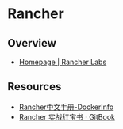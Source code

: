# Rancher

## Overview

- [Homepage | Rancher Labs](http://rancher.com/)

## Resources

- [Rancher中文手册-DockerInfo](http://www.dockerinfo.net/docker/rancher%E4%B8%AD%E6%96%87%E6%89%8B%E5%86%8C)
- [Rancher 实战红宝书 · GitBook](https://www.gitbook.com/book/martinliu/rancher-docs/details)
